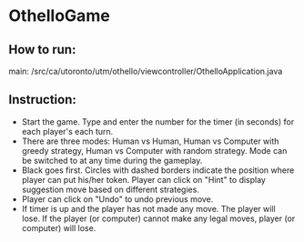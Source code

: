 # OthelloGame
## How to run: 
main: /src/ca/utoronto/utm/othello/viewcontroller/OthelloApplication.java
## Instruction:
- Start the game. Type and enter the number for the timer (in seconds) for each player's each turn.
- There are three modes: Human vs Human, Human vs Computer with greedy strategy, Human vs Computer with random strategy. Mode can be switched to at any time during the gameplay.
- Black goes first. Circles with dashed borders indicate the position where player can put his/her token. Player can click on "Hint" to display suggestion move based on different strategies.
- Player can click on "Undo" to undo previous move.
- If timer is up and the player has not made any move. The player will lose. If the player (or computer) cannot make any legal moves, player (or computer) will lose.

